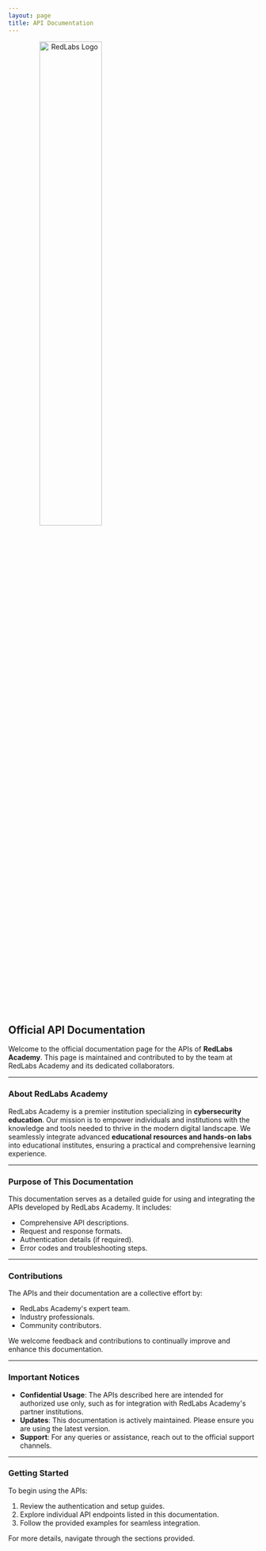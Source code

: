 ```yaml
---
layout: page
title: API Documentation
---
```


<style>
    .transparent-image {
        text-align: center;
        width: 50%;
        background: none;
    }

</style>

<img src="/img/Logo.png" alt="RedLabs Logo" class="transparent-image"/>

## Official API Documentation

Welcome to the official documentation page for the APIs of **RedLabs Academy**. This page is maintained and contributed to by the team at RedLabs Academy and its dedicated collaborators.

---

### About RedLabs Academy

RedLabs Academy is a premier institution specializing in **cybersecurity education**. Our mission is to empower individuals and institutions with the knowledge and tools needed to thrive in the modern digital landscape. We seamlessly integrate advanced **educational resources and hands-on labs** into educational institutes, ensuring a practical and comprehensive learning experience.

---

### Purpose of This Documentation

This documentation serves as a detailed guide for using and integrating the APIs developed by RedLabs Academy. It includes:

- Comprehensive API descriptions.
- Request and response formats.
- Authentication details (if required).
- Error codes and troubleshooting steps.

---

### Contributions

The APIs and their documentation are a collective effort by:

- RedLabs Academy's expert team.
- Industry professionals.
- Community contributors.

We welcome feedback and contributions to continually improve and enhance this documentation.

---

### Important Notices

- **Confidential Usage**: The APIs described here are intended for authorized use only, such as for integration with RedLabs Academy's partner institutions.
- **Updates**: This documentation is actively maintained. Please ensure you are using the latest version.
- **Support**: For any queries or assistance, reach out to the official support channels.

---

### Getting Started

To begin using the APIs:

1. Review the authentication and setup guides.
2. Explore individual API endpoints listed in this documentation.
3. Follow the provided examples for seamless integration.

For more details, navigate through the sections provided.
